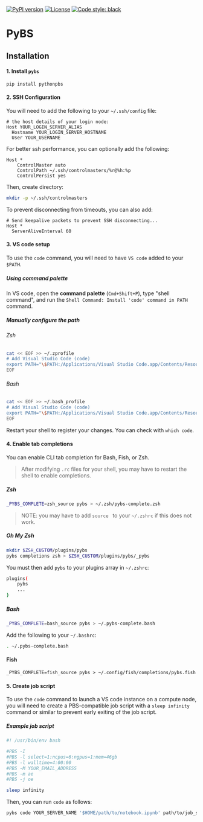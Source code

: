 [![PyPI version](https://badge.fury.io/py/pythonpbs.svg)](https://badge.fury.io/py/pythonpbs)
[![License](https://img.shields.io/badge/License-Apache_2.0-blue.svg)](https://opensource.org/licenses/Apache-2.0)
<a href="https://github.com/psf/black"><img alt="Code style: black" src="https://img.shields.io/badge/code%20style-black-000000.svg"></a>

# PyBS

## Installation 

#### 1. Install `pybs` 
`pip install pythonpbs` 

#### 2. SSH Configuration 

You will need to add the following to your `~/.ssh/config` file:  

```
# the host details of your login node:
Host YOUR_LOGIN_SERVER_ALIAS
  Hostname YOUR_LOGIN_SERVER_HOSTNAME
  User YOUR_USERNAME
```


For better ssh performance, you can optionally add the following: 
```
Host *
	ControlMaster auto
	ControlPath ~/.ssh/controlmasters/%r@%h:%p
	ControlPersist yes

```
Then, create directory: 
```bash
mkdir -p ~/.ssh/controlmasters
```
To prevent disconnecting from timeouts, you can also add: 
```
# Send keepalive packets to prevent SSH disconnecting...
Host *
  ServerAliveInterval 60
```


#### 3. VS code setup

To use the `code` command, you will need to have `VS code` added to your `$PATH`. 
##### Using command palette 

In VS code, open the **command palette** (`Cmd+Shift+P`), type "shell command",
and run the `Shell Command: Install 'code' command in PATH` command.
##### Manually configure the path 

###### Zsh 

```zsh
cat << EOF >> ~/.zprofile
# Add Visual Studio Code (code)
export PATH="\$PATH:/Applications/Visual Studio Code.app/Contents/Resources/app/bin"
EOF
```
###### Bash
```bash
cat << EOF >> ~/.bash_profile
# Add Visual Studio Code (code)
export PATH="\$PATH:/Applications/Visual Studio Code.app/Contents/Resources/app/bin"
EOF
```
Restart your shell to register your changes.  You can check with `which code`.


#### 4. Enable tab completions

You can enable CLI tab completion for Bash, Fish, or Zsh. 


> After modifying `.rc` files for your shell, you may have to restart the shell to enable completions. 
##### Zsh

```zsh
_PYBS_COMPLETE=zsh_source pybs > ~/.zsh/pybs-complete.zsh
```
> NOTE: you may have to add `source ` to your `~/.zshrc` if this does not work.  


##### Oh My Zsh 

```zsh
mkdir $ZSH_CUSTOM/plugins/pybs
pybs completions zsh > $ZSH_CUSTOM/plugins/pybs/_pybs
```
You must then add `pybs` to your plugins array in `~/.zshrc`:

```zsh
plugins(
	pybs
	...
)
```
##### Bash 
```bash
_PYBS_COMPLETE=bash_source pybs > ~/.pybs-complete.bash
```
Add the following to your `~/.bashrc`:
```bash
. ~/.pybs-complete.bash
```
#### Fish 
```fish
_PYBS_COMPLETE=fish_source pybs > ~/.config/fish/completions/pybs.fish
```
#### 5. Create job script 

To use the `code` command to launch a VS code instance on a compute node, you will need to create a
PBS-compatible job script with a `sleep infinity` command or similar to prevent early exiting of the
job script.  

##### Example job script 

```bash
#! /usr/bin/env bash

#PBS -I 
#PBS -l select=1:ncpus=6:ngpus=1:mem=46gb
#PBS -l walltime=4:00:00
#PBS -M YOUR_EMAIL_ADDRESS
#PBS -m ae
#PBS -j oe

sleep infinity
```


Then, you can run `code` as follows: 

```bash
pybs code YOUR_SERVER_NAME '$HOME/path/to/notebook.ipynb' path/to/job_script.pbs 
```

